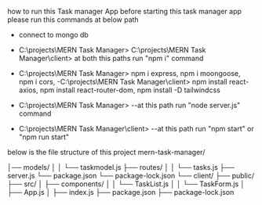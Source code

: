   how to run this Task manager App
  before starting this task manager app please run this commands at below path
 - connect to mongo db
 - C:\projects\MERN Task Manager>
   C:\projects\MERN Task Manager\client>
   at both this paths run "npm i" command



  - C:\projects\MERN Task Manager>  npm i express,
                                   npm i moongoose,
                                   npm i cors,
  -C:\projects\MERN Task Manager\client>  npm install react-axios,
                                          npm install react-router-dom,
                                          npm install -D tailwindcss

  - C:\projects\MERN Task Manager> --at this path run "node server.js" command
  - C:\projects\MERN Task Manager\client> --at this path run "npm start" or "npm run start"



below is the file structure of this project
  mern-task-manager/

│── models/
│   │   └── taskmodel.js
├── routes/
│   │   └── tasks.js
├── server.js
└── package.json
└── package-lock.json
└── client/
    ├── public/
    ├── src/
    │   ├── components/
    │   │   └── TaskList.js
    │   │   └── TaskForm.js
    │   ├── App.js
    │   ├── index.js
    ├── package.json
    ├── package-lock.json

